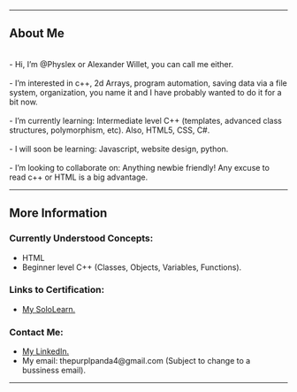 <!DOCTYPE html>
<html>
  <head>
  </head>
<body>
<div>
  <p>
    <hr/>
    <h2><span>About Me<span/></h2>
    <br />
       - Hi, I’m @Physlex or Alexander Willet, you can call me either. 
    <br />
    <br />
      - I’m interested in c++, 2d Arrays, program automation, saving data via a file system, organization, you name it and I have probably wanted to do it for a bit now.
    <br />
    <br />
       - I’m currently learning: Intermediate level C++ (templates, advanced class structures, polymorphism, etc). Also, HTML5, CSS, C#.<br />
    <br />
       - I will soon be learning: Javascript, website design, python.
    <br />
    <br />
       - I’m looking to collaborate on: Anything newbie friendly! Any excuse to read c++ or HTML is a big advantage. 
    <br />
    <hr/>
  </p>
</div>
<div>
  <h2>More Information</h2>
  <p>
    <div>
    <h3>Currently Understood Concepts: </h3>
    <ul>
      <li>
        HTML
      </li>
      <li>
        Beginner level C++ (Classes, Objects, Variables, Functions).
      </li>
    </ul>
</p>
</div>
    <h3>Links to Certification: </h3>
    <ul>
      <li>
        <a href="https://www.sololearn.com/profile/21483906" target="_blank"> My SoloLearn.</a>
      </li>
    </ul>
  </div>
 <div>
    <h3>Contact Me: </h3>
    <ul>
      <li>
        <a href="https://www.linkedin.com/in/alexander-williams-letondre-36a59020b/" target="_blank"> My LinkedIn.</a>
      </li>
      <li>
      My email: thepurplpanda4@gmail.com (Subject to change to a bussiness email).
      </li>
    </ul>
</p>
<hr/>  
</div>
</body>
</html>

<!--TODO: Update with HTML5 and add some images-->
